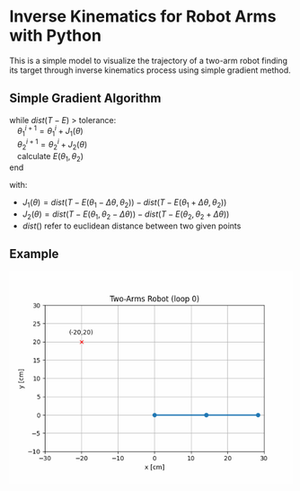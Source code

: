 # Inverse Kinematics for Robot Arms with Python
This is a simple model to visualize the trajectory of a two-arm robot finding its target through inverse kinematics process using simple gradient method.

## Simple Gradient Algorithm
while $`dist(T - E)`$ > tolerance:\
&emsp;$`\theta^{i+1}_{1} = \theta_1^{i} + J_1(\theta)`$\
&emsp;$`\theta^{i+1}_{2} = \theta_2^{i} + J_2(\theta)`$\
&emsp;calculate $`E(\theta_{1}, \theta_{2})`$    
end

with:
- $` J_{1}(\theta) = dist(T - E(\theta_{1}-\Delta\theta, \theta_{2})) - dist(T - E(\theta_{1}+\Delta\theta, \theta_{2})) `$
- $` J_{2}(\theta) = dist(T - E(\theta_{1}, \theta_{2}-\Delta\theta)) - dist(T - E(\theta_{2}, \theta_{2}+\Delta\theta)) `$
- $` dist()`$ refer to euclidean distance between two given points


## Example
![](https://github.com/thiofahr/Inverse-Kinematics-for-Robot-Arms/blob/main/two-arms-robot.gif)
